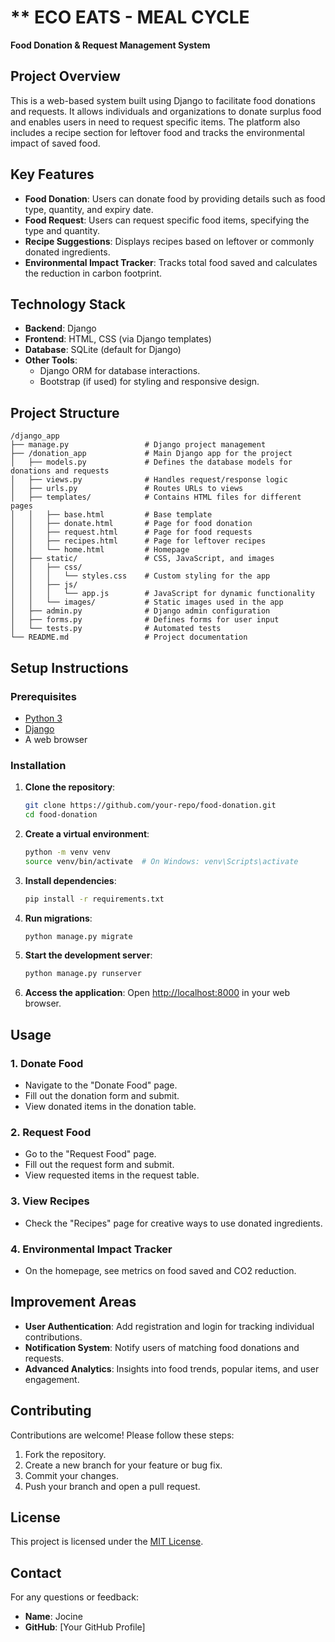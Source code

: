 # ** ECO EATS - MEAL CYCLE
**Food Donation & Request Management System**

## **Project Overview**

This is a web-based system built using Django to facilitate food donations and requests. It allows individuals and organizations to donate surplus food and enables users in need to request specific items. The platform also includes a recipe section for leftover food and tracks the environmental impact of saved food.

## **Key Features**
- **Food Donation**: Users can donate food by providing details such as food type, quantity, and expiry date.
- **Food Request**: Users can request specific food items, specifying the type and quantity.
- **Recipe Suggestions**: Displays recipes based on leftover or commonly donated ingredients.
- **Environmental Impact Tracker**: Tracks total food saved and calculates the reduction in carbon footprint.

## **Technology Stack**
- **Backend**: Django
- **Frontend**: HTML, CSS (via Django templates)
- **Database**: SQLite (default for Django)
- **Other Tools**:
  - Django ORM for database interactions.
  - Bootstrap (if used) for styling and responsive design.

## **Project Structure**
```plaintext
/django_app
├── manage.py                 # Django project management
├── /donation_app             # Main Django app for the project
│   ├── models.py             # Defines the database models for donations and requests
│   ├── views.py              # Handles request/response logic
│   ├── urls.py               # Routes URLs to views
│   ├── templates/            # Contains HTML files for different pages
│   │   ├── base.html         # Base template
│   │   ├── donate.html       # Page for food donation
│   │   ├── request.html      # Page for food requests
│   │   ├── recipes.html      # Page for leftover recipes
│   │   └── home.html         # Homepage
│   ├── static/               # CSS, JavaScript, and images
│   │   ├── css/
│   │   │   └── styles.css    # Custom styling for the app
│   │   ├── js/
│   │   │   └── app.js        # JavaScript for dynamic functionality
│   │   └── images/           # Static images used in the app
│   ├── admin.py              # Django admin configuration
│   ├── forms.py              # Defines forms for user input
│   └── tests.py              # Automated tests
└── README.md                 # Project documentation
```

## **Setup Instructions**

### **Prerequisites**
- [Python 3](https://www.python.org/downloads/)
- [Django](https://www.djangoproject.com/)
- A web browser

### **Installation**

1. **Clone the repository**:
   ```bash
   git clone https://github.com/your-repo/food-donation.git
   cd food-donation
   ```

2. **Create a virtual environment**:
   ```bash
   python -m venv venv
   source venv/bin/activate  # On Windows: venv\Scripts\activate
   ```

3. **Install dependencies**:
   ```bash
   pip install -r requirements.txt
   ```

4. **Run migrations**:
   ```bash
   python manage.py migrate
   ```

5. **Start the development server**:
   ```bash
   python manage.py runserver
   ```

6. **Access the application**:
   Open [http://localhost:8000](http://localhost:8000) in your web browser.

## **Usage**

### **1. Donate Food**
- Navigate to the "Donate Food" page.
- Fill out the donation form and submit.
- View donated items in the donation table.

### **2. Request Food**
- Go to the "Request Food" page.
- Fill out the request form and submit.
- View requested items in the request table.

### **3. View Recipes**
- Check the "Recipes" page for creative ways to use donated ingredients.

### **4. Environmental Impact Tracker**
- On the homepage, see metrics on food saved and CO2 reduction.

## **Improvement Areas**
- **User Authentication**: Add registration and login for tracking individual contributions.
- **Notification System**: Notify users of matching food donations and requests.
- **Advanced Analytics**: Insights into food trends, popular items, and user engagement.

## **Contributing**
Contributions are welcome! Please follow these steps:
1. Fork the repository.
2. Create a new branch for your feature or bug fix.
3. Commit your changes.
4. Push your branch and open a pull request.

## **License**
This project is licensed under the [MIT License](LICENSE).

## **Contact**
For any questions or feedback:
- **Name**: Jocine
- **GitHub**: [Your GitHub Profile]
